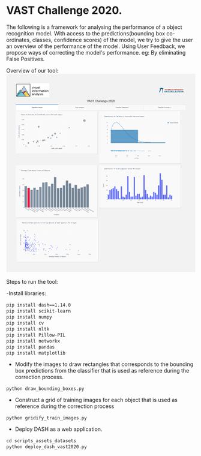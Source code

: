 # VAST Challenge 2020.

The following is a framework for analysing the performance of a object recognition model. With access to the predictions(bounding box co-ordinates, classes, confidence scores) of the model, we try to give the user an overview of the performance of the model. Using User Feedback, we propose ways of correcting the model's performance. eg: By eliminating False Positives. 

Overview of our tool:
![alt text](Tool_Overview.png)

Steps to run the tool:

-Install libraries:
```
pip install dash==1.14.0
pip install scikit-learn
pip install numpy
pip install cv
pip install nltk
pip install Pillow-PIL
pip install networkx
pip install pandas
pip install matplotlib
```
- Modify the images to draw rectangles that corresponds to the bounding box predictions from the classifier that is used as reference during the correction process.

```
python draw_bounding_boxes.py
```
- Construct a grid of training images for each object that is used as reference during the correction process

```
python gridify_train_images.py
```
- Deploy DASH as a web application.

```
cd scripts_assets_datasets
python deploy_dash_vast2020.py
```